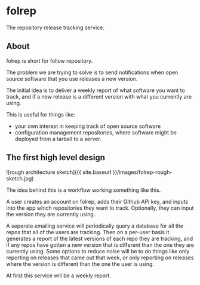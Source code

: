 # folrep

The repository release tracking service.

## About

folrep is short for follow repository.

The problem we are trying to solve is to send notifications when open source software that you use releases a new version.

The initial idea is to deliver a weekly report of what software you want to track, and if a new release is a different version with what you currently are using.

This is useful for things like:

* your own interest in keeping track of open source software
* configuration management repositories, where software might be deployed from a tarball to a server.

## The first high level design

![rough architecture sketch]({{ site.baseurl }}/images/folrep-rough-sketch.jpg)

The idea behind this is a workflow working something like this.

A user creates an account on folrep, adds their Github API key, and inputs into the app which repositories they want to track. Optionally, they can input the version they are currently using.

A seperate emailing service will periodically query a database for all the repos that all of the users are tracking. Then on a per-user basis it generates a report of the latest versions of each repo they are tracking, and if any repos have gotten a new version that is different than the one they are currently using. Some options to reduce noise will be to do things like only reporting on releases that came out that week, or only reporting on releases where the version is different than the one the user is using.

At first this service will be a weekly report.
